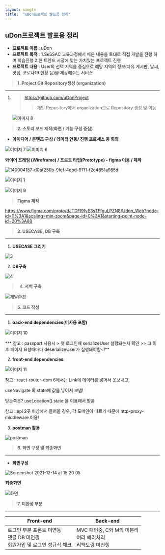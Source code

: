 ```yaml
---
layout: single
title:  "uDon프로젝트 발표용 정리"
---
```


## **uDon프로젝트 발표용 정리**



- **프로젝트** **이름** : uDon
- **프로젝트** **목적** : 1.SeSSAC 교육과정에서 배운 내용을 토대로 직접 개발을 진행 하며 학습진행
              				2.현 트렌드 시장에 맞는 가치있는 프로젝트 진행
- **프로젝트** **내용** : User의 선택 지역을 중심으로 해당 지역의 정보(자유 게시판, 날씨, 맛집, 코로나19 현황 등)을 제공해주는 서비스




> **1. Project Git  Repository생성 (organization)**

------

1. > https://github.com/uDonProject
   >
   > > 개인 Repository에서 organization으로 Repository 생성 및 이동

   
   
   ![이미지 8](https://user-images.githubusercontent.com/89231521/145957730-722dc198-de13-48f3-a301-3c9dff4d91ac.png)
    
  
  
  
  
  
  
  
  



> **2. 스토리 보드 제작(화면 / 기능 구성 중심)**

- **아이디어 / 콘텐츠 구성 / 데이터 연동/ 진행 프로세스 등 회의** 

![이미지 7](https://user-images.githubusercontent.com/89231521/145957770-b42c2ea1-4a06-4404-a9f4-205a1e16a0bf.png)
![이미지 6](https://user-images.githubusercontent.com/89231521/145957806-8b4393a4-8236-4d8f-b9ea-3d8d68feaa64.png)
    
  
  
  
  
  
  
  
  



 **와이어 프레임 (Wireframe) / 프로토 타입(Prototype) - figma 이용 / 제작**
 
 ![140004187-d0af250b-9fef-4ebd-97f1-f2c4851a985d](https://user-images.githubusercontent.com/89231521/145957916-23e1fa1b-a1e0-4486-bfe5-91f7408c2444.png)

![이미지 1](https://user-images.githubusercontent.com/89231521/145957939-982cf338-8019-435d-9a9c-310b4976ea70.png)

![이미지 9](https://user-images.githubusercontent.com/89231521/145957953-c9f98f4e-c4f4-4c67-95c7-396242e314ad.png)





> **Figma 제작**

https://www.figma.com/proto/dJTDFl9fvE3sTFfguLPZN8/Udon_Web?node-id=0%3A1&scaling=min-zoom&page-id=0%3A1&starting-point-node-id=20%3A88

    
  
  
  
  
  
  
  
  



> **3.  USECASE, DB 구축**

------

1. **USECASE 그리기**

![3](https://user-images.githubusercontent.com/89231521/145957995-33564c22-ad02-40c0-b5a8-c681dfa1f7ee.jpg)



2. **DB구축**

![4](https://user-images.githubusercontent.com/89231521/145958021-669c5b88-db2d-4ada-b829-38d56ab8288d.png)
    
  
  
  
  
  
  
  
  





> 4. **서버 구축**


![개발환경](https://user-images.githubusercontent.com/89231521/145958115-48c21923-5d63-4341-8209-6190e07152a1.png)

    
  
  
  
  
  
  
  
  




> **5.  코드 작성**

------

1. **back-end dependencies(미사용 포함)**

![이미지 10](https://user-images.githubusercontent.com/89231521/145958150-b3f7732c-9f84-4af9-9ed6-e32fe59b9ac3.png)  
  
  *** 참고 : passport 사용시 > 첫 로그인때 serializeUser 실행돼는지 확인 >> 그 이후 페이지 요청때마다 deserializeUser가 실행돼야함~!**  


2. **front-end dependencies**

![이미지 11](https://user-images.githubusercontent.com/89231521/145958198-8e30b347-2abc-483e-855c-1c912707d111.png)


참고 : react-router-dom 6에서는 Link에 데이터를 넣어서 못보내고,   
    
useNavigate 의 state에 값을 넣어서 보냄! 

받는쪽은? useLocation().state 을 이용해서 받음


참고 : api 2곳 이상에서 들어올 경우, 각 도메인이 다르기 때문에 http-proxy-middleware 이용!          


    
  
  
  
  
  
  
  
  




3. **postman 활용**

![postman](https://user-images.githubusercontent.com/89231521/145958259-a5a6a111-673b-4377-8dc6-f43125eb5eb0.png)


    
  
  
  
  
  
  
  
  



> **6. 화면 구성 및 최종화면**

------

- **화면구성**



![Screenshot 2021-12-14 at 15 20 05](https://user-images.githubusercontent.com/89231521/145958295-d5aed2ad-9054-47a9-896a-507032c43e2c.jpg)
    
    
  
  
  
  
  
  
  
  




**최종화면**

![화면](https://user-images.githubusercontent.com/89231521/145958355-f7aa6bc9-bafb-4a8d-8a5a-b248681de6b3.png)

    

    
  
  
  
  
  
  
  
  





> **7. 미완성 부분**

------

| Front-end                                                    | Back-end                                                     |
| ------------------------------------------------------------ | ------------------------------------------------------------ |
| 로그인 부분 프론트 미연동<br />댓글 DB 미연결<br />회원가입 및 로그인 정규식 체크<br /> | MVC 패턴중, C와 M의 미분리<br />여러 에러처리<br />리팩토링 미진행 |










